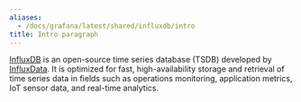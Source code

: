 ```yaml
---
aliases:
  - /docs/grafana/latest/shared/influxdb/intro
title: Intro paragraph
---
```


[InfluxDB](https://www.influxdata.com/products/) is an open-source time series database (TSDB) developed by [InfluxData](https://www.influxdata.com/). It is optimized for fast, high-availability storage and retrieval of time series data in fields such as operations monitoring, application metrics, IoT sensor data, and real-time analytics.
